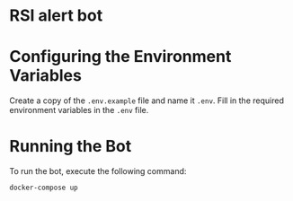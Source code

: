 # RSI alert bot

# Configuring the Environment Variables

Create a copy of the `.env.example` file and name it `.env`. Fill in the required environment variables in the `.env` file.

# Running the Bot

To run the bot, execute the following command:

```
docker-compose up
```
